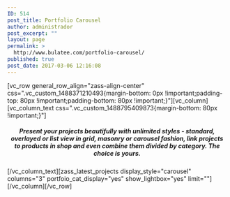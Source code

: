 ```yaml
---
ID: 514
post_title: Portfolio Carousel
author: administrador
post_excerpt: ""
layout: page
permalink: >
  http://www.bulatee.com/portfolio-carousel/
published: true
post_date: 2017-03-06 12:16:08
---
```

[vc_row general_row_align="zass-align-center" css=".vc_custom_1488371210493{margin-bottom: 0px !important;padding-top: 80px !important;padding-bottom: 80px !important;}"][vc_column][vc_column_text css=".vc_custom_1488795409873{margin-bottom: 80px !important;}"]
<h5 style="text-align: center;">Present your projects beautifully with unlimited styles - standard, overlayed or list view in grid, masonry or carousel fashion, link projects to products in shop and even combine them divided by category. The choice is yours.</h5>
[/vc_column_text][zass_latest_projects display_style="carousel" columns="3" portfoio_cat_display="yes" show_lightbox="yes" limit=""][/vc_column][/vc_row]